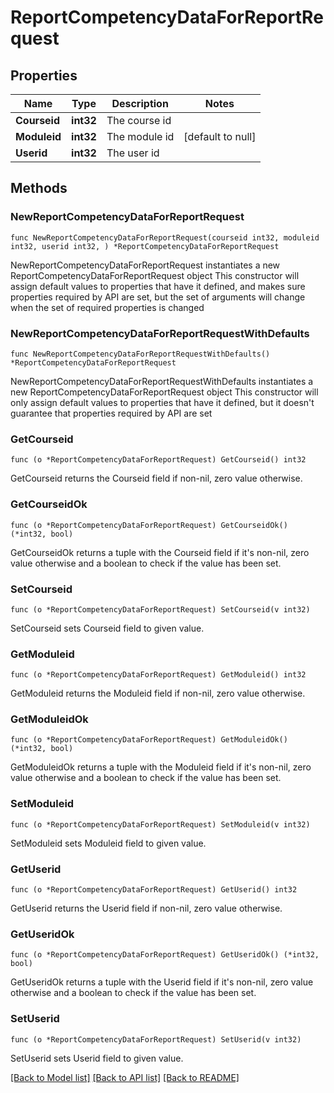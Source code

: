 # ReportCompetencyDataForReportRequest

## Properties

Name | Type | Description | Notes
------------ | ------------- | ------------- | -------------
**Courseid** | **int32** | The course id | 
**Moduleid** | **int32** | The module id | [default to null]
**Userid** | **int32** | The user id | 

## Methods

### NewReportCompetencyDataForReportRequest

`func NewReportCompetencyDataForReportRequest(courseid int32, moduleid int32, userid int32, ) *ReportCompetencyDataForReportRequest`

NewReportCompetencyDataForReportRequest instantiates a new ReportCompetencyDataForReportRequest object
This constructor will assign default values to properties that have it defined,
and makes sure properties required by API are set, but the set of arguments
will change when the set of required properties is changed

### NewReportCompetencyDataForReportRequestWithDefaults

`func NewReportCompetencyDataForReportRequestWithDefaults() *ReportCompetencyDataForReportRequest`

NewReportCompetencyDataForReportRequestWithDefaults instantiates a new ReportCompetencyDataForReportRequest object
This constructor will only assign default values to properties that have it defined,
but it doesn't guarantee that properties required by API are set

### GetCourseid

`func (o *ReportCompetencyDataForReportRequest) GetCourseid() int32`

GetCourseid returns the Courseid field if non-nil, zero value otherwise.

### GetCourseidOk

`func (o *ReportCompetencyDataForReportRequest) GetCourseidOk() (*int32, bool)`

GetCourseidOk returns a tuple with the Courseid field if it's non-nil, zero value otherwise
and a boolean to check if the value has been set.

### SetCourseid

`func (o *ReportCompetencyDataForReportRequest) SetCourseid(v int32)`

SetCourseid sets Courseid field to given value.


### GetModuleid

`func (o *ReportCompetencyDataForReportRequest) GetModuleid() int32`

GetModuleid returns the Moduleid field if non-nil, zero value otherwise.

### GetModuleidOk

`func (o *ReportCompetencyDataForReportRequest) GetModuleidOk() (*int32, bool)`

GetModuleidOk returns a tuple with the Moduleid field if it's non-nil, zero value otherwise
and a boolean to check if the value has been set.

### SetModuleid

`func (o *ReportCompetencyDataForReportRequest) SetModuleid(v int32)`

SetModuleid sets Moduleid field to given value.


### GetUserid

`func (o *ReportCompetencyDataForReportRequest) GetUserid() int32`

GetUserid returns the Userid field if non-nil, zero value otherwise.

### GetUseridOk

`func (o *ReportCompetencyDataForReportRequest) GetUseridOk() (*int32, bool)`

GetUseridOk returns a tuple with the Userid field if it's non-nil, zero value otherwise
and a boolean to check if the value has been set.

### SetUserid

`func (o *ReportCompetencyDataForReportRequest) SetUserid(v int32)`

SetUserid sets Userid field to given value.



[[Back to Model list]](../README.md#documentation-for-models) [[Back to API list]](../README.md#documentation-for-api-endpoints) [[Back to README]](../README.md)


